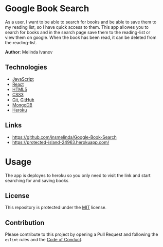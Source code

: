 # Google Book Search

As a user, I want to be able to search for books and be able to save them to my reading list, so I have quick access to them. This app allowes you to search for books and in the search page save them to the reading-list or view them on google. When the book has been read, it can be deleted from the reading-list.

**Author:** Melinda Ivanov

## Technologies
- [JavaScript](https://www.javascript.com)
- [React](https://reactjs.org/)
- [HTML5](https://en.wikipedia.org/wiki/HTML5)
- [CSS3](https://en.wikipedia.org/wiki/Cascading_Style_Sheets)
- [Git](https://git-scm.com/), [GitHub](https://github.com)
- [MongoDB](https://www.mongodb.com/)
- [Heroku](https://www.heroku.com/)

## Links
- https://github.com/jnsmelinda/Google-Book-Search
- https://protected-island-24963.herokuapp.com/

# Usage 
The app is deployes to heroku so you only need to visit the link and start searching for and saving books.

## License
This repository is protected under the [MIT](https://choosealicense.com/licenses/mit/) license.

## Contribution
Please contribute to this project by opening a Pull Request and following the `eslint` rules and the [Code of Conduct](https://www.contributor-covenant.org/version/2/0/code_of_conduct/).
